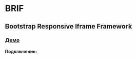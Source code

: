 # BRIF
## Bootstrap Responsive Iframe Framework
### <a href="https://cdn.rawgit.com/BootstrapTema/BRIF/master/index.html" target="_blank">Демо</a>
#### Подключение:
<code>
<script>
$(function(){
$('.container').brif();
});
</script>
</code>
